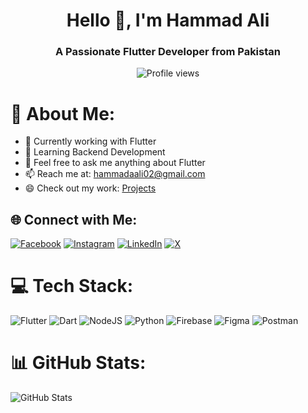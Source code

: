 <h1 align="center">Hello 👋, I'm Hammad Ali</h1>
<h3 align="center">A Passionate Flutter Developer from Pakistan</h3>

<p align="center">
  <img src="https://komarev.com/ghpvc/?username=hammadx02&label=Profile%20views&color=0e75b6&style=flat" alt="Profile views" />
</p>

# 💫 About Me:
- 🔭 Currently working with Flutter
- 🌱 Learning Backend Development
- 💬 Feel free to ask me anything about Flutter
- 📫 Reach me at: [hammadaali02@gmail.com](mailto:hammadaali02@gmail.com)
- 😄 Check out my work: [Projects](https://hammadx02.github.io/projects/)

## 🌐 Connect with Me:
[![Facebook](https://img.shields.io/badge/Facebook-%231877F2.svg?logo=Facebook&logoColor=white)](https://facebook.com/hammadaali19) 
[![Instagram](https://img.shields.io/badge/Instagram-%23E4405F.svg?logo=Instagram&logoColor=white)](https://instagram.com/_hammadaali) 
[![LinkedIn](https://img.shields.io/badge/LinkedIn-%230077B5.svg?logo=linkedin&logoColor=white)](https://linkedin.com/in/hammadx02) 
[![X](https://img.shields.io/badge/X-black.svg?logo=X&logoColor=white)](https://x.com/hammadx02) 

# 💻 Tech Stack:
![Flutter](https://img.shields.io/badge/Flutter-%2302569B.svg?style=for-the-badge&logo=Flutter&logoColor=white) 
![Dart](https://img.shields.io/badge/dart-%230175C2.svg?style=for-the-badge&logo=dart&logoColor=white) 
![NodeJS](https://img.shields.io/badge/node.js-6DA55F?style=for-the-badge&logo=node.js&logoColor=white) 
![Python](https://img.shields.io/badge/python-3670A0?style=for-the-badge&logo=python&logoColor=ffdd54) 
![Firebase](https://img.shields.io/badge/firebase-%23039BE5.svg?style=for-the-badge&logo=firebase) 
![Figma](https://img.shields.io/badge/figma-%23F24E1E.svg?style=for-the-badge&logo=figma&logoColor=white) 
![Postman](https://img.shields.io/badge/Postman-FF6C37?style=for-the-badge&logo=postman&logoColor=white)

# 📊 GitHub Stats:
![GitHub Stats](https://github-readme-stats.vercel.app/api?username=hammadx02&theme=dark&hide_border=false&include_all_commits=true&count_private=false)
